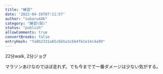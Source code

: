 ```yaml
---
title: "練習"
date: '2022-04-19T07:11:57'
author: "subaru44k"
category: "練習(弱)"
status: "publish"
allowComments: true
convertBreaks: false
entryHash: "fa8b2331a85c6b5a3c6b4fb1e14c4a99"
---
```

22分walk, 2分ジョグ

マラソンあけなのでほぼ走れず。でも今までで一番ダメージは少ない気がする。
